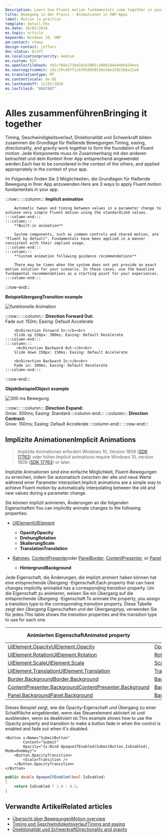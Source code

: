 ```yaml
---
Description: Learn how Fluent motion fundamentals come together in your app.
title: Bewegung in der Praxis – Animationen in UWP-Apps
label: Motion in practice
template: detail.hbs
ms.date: 10/02/2018
ms.topic: article
keywords: Windows 10, UWP
pm-contact: stmoy
design-contact: jeffarn
doc-status: Draft
ms.localizationpriority: medium
ms.custom: RS5
ms.openlocfilehash: 355c760e173bd101b2865c300824de44b6434ee4
ms.sourcegitcommit: c01c29cd97f1cbf050950526e18e15823b6a12a0
ms.translationtype: MT
ms.contentlocale: de-DE
ms.lasthandoff: 12/05/2018
ms.locfileid: "8687887"
---
```

# <a name="bringing-it-together"></a><span data-ttu-id="9f90f-103">Alles zusammenführen</span><span class="sxs-lookup"><span data-stu-id="9f90f-103">Bringing it together</span></span>

<span data-ttu-id="9f90f-104">Timing, Geschwindigkeitsverlauf, Direktionalität und Schwerkraft bilden zusammen die Grundlage für fließende Bewegungen.</span><span class="sxs-lookup"><span data-stu-id="9f90f-104">Timing, easing, directionality, and gravity work together to form the foundation of Fluent motion.</span></span> <span data-ttu-id="9f90f-105">Jede Komponente muss im Zusammenhang mit den anderen betrachtet und dem Kontext Ihrer App entsprechend angewendet werden.</span><span class="sxs-lookup"><span data-stu-id="9f90f-105">Each has to be considered in the context of the others, and applied appropriately in the context of your app.</span></span>

<span data-ttu-id="9f90f-106">Im Folgenden finden Sie 3 Möglichkeiten, die Grundlagen für fließende Bewegung in Ihrer App anzuwenden.</span><span class="sxs-lookup"><span data-stu-id="9f90f-106">Here are 3 ways to apply Fluent motion fundamentals in your app.</span></span>

:::row:::
    :::column:::
        **Implicit animation**

        Automatic tween and timing between values in a parameter change to achieve very simple Fluent motion using the standardized values.
    :::column-end:::
    :::column:::
        **Built-in animation**

        System components, such as common controls and shared motion, are "Fluent by default". Fundamentals have been applied in a manner consistent with their implied usage.
    :::column-end:::
    :::column:::
        **Custom animation following guidance recommendations**

        There may be times when the system does not yet provide an exact motion solution for your scenario. In those cases, use the baseline fundamental recommendations as a starting point for your experiences.
    :::column-end:::
:::row-end:::

**<span data-ttu-id="9f90f-107">Beispielübergang</span><span class="sxs-lookup"><span data-stu-id="9f90f-107">Transition example</span></span>**

![funktionelle Animation](images/pageRefresh.gif)

:::row:::
    :::column:::
        <b>Direction Forward Out:</b><br>
        Fade out: 150m; Easing: Default Accelerate

        <b>Direction Forward In:</b><br>
        Slide up 150px: 300ms; Easing: Default Decelerate
    :::column-end:::
    :::column:::
         <b>Direction Backward Out:</b><br>
        Slide down 150px: 150ms; Easing: Default Accelerate

        <b>Direction Backward In:</b><br>
        Fade in: 300ms; Easing: Default Decelerate
    :::column-end:::
:::row-end:::

**<span data-ttu-id="9f90f-109">Objektbeispiel</span><span class="sxs-lookup"><span data-stu-id="9f90f-109">Object example</span></span>**

 ![300 ms Bewegung](images/control.gif)

:::row:::
    :::column:::
        <b>Direction Expand:</b><br>
        Grow: 300ms; Easing: Standard
    :::column-end:::
    :::column:::
        <b>Direction Contract:</b><br>
        Grow: 150ms; Easing: Default Accelerate
    :::column-end:::
:::row-end:::

## <a name="implicit-animations"></a><span data-ttu-id="9f90f-111">Implizite Animationen</span><span class="sxs-lookup"><span data-stu-id="9f90f-111">Implicit Animations</span></span>

> <span data-ttu-id="9f90f-112">Implizite Animationen erfordert Windows 10, Version 1809 ([SDK 17763](https://developer.microsoft.com/windows/downloads/windows-10-sdk)) oder höher.</span><span class="sxs-lookup"><span data-stu-id="9f90f-112">Implicit animations require Windows 10, version 1809 ([SDK 17763](https://developer.microsoft.com/windows/downloads/windows-10-sdk)) or later.</span></span>


<span data-ttu-id="9f90f-113">Implizite Animationen sind eine einfache Möglichkeit, Fluent-Bewegungen zu erreichen, indem Sie automatisch zwischen der alte und neue Werte während einer Parameter interpoliert.</span><span class="sxs-lookup"><span data-stu-id="9f90f-113">Implicit animations are a simple way to achieve Fluent motion by automatically interpolating between the old and new values during a parameter change.</span></span>

<span data-ttu-id="9f90f-114">Sie können implizit animieren, Änderungen an die folgenden Eigenschaften:</span><span class="sxs-lookup"><span data-stu-id="9f90f-114">You can implicitly animate changes to the following properties:</span></span>

- [<span data-ttu-id="9f90f-115">UIElement</span><span class="sxs-lookup"><span data-stu-id="9f90f-115">UIElement</span></span>](/uwp/api/windows.ui.xaml.uielement)
  - **<span data-ttu-id="9f90f-116">Opacity</span><span class="sxs-lookup"><span data-stu-id="9f90f-116">Opacity</span></span>**
  - **<span data-ttu-id="9f90f-117">Drehung</span><span class="sxs-lookup"><span data-stu-id="9f90f-117">Rotation</span></span>**
  - **<span data-ttu-id="9f90f-118">Skalierung</span><span class="sxs-lookup"><span data-stu-id="9f90f-118">Scale</span></span>**
  - **<span data-ttu-id="9f90f-119">Translation</span><span class="sxs-lookup"><span data-stu-id="9f90f-119">Translation</span></span>**

- <span data-ttu-id="9f90f-120">[Rahmen](/uwp/api/windows.ui.xaml.controls.border), [ContentPresenter](/uwp/api/windows.ui.xaml.controls.contentpresenter)oder [Panel](/uwp/api/windows.ui.xaml.controls.panel)</span><span class="sxs-lookup"><span data-stu-id="9f90f-120">[Border](/uwp/api/windows.ui.xaml.controls.border), [ContentPresenter](/uwp/api/windows.ui.xaml.controls.contentpresenter), or [Panel](/uwp/api/windows.ui.xaml.controls.panel)</span></span>
  - **<span data-ttu-id="9f90f-121">Hintergrund</span><span class="sxs-lookup"><span data-stu-id="9f90f-121">Background</span></span>**

<span data-ttu-id="9f90f-122">Jede Eigenschaft, die Änderungen, die implizit animiert haben können hat eine entsprechende _Übergang_ -Eigenschaft.</span><span class="sxs-lookup"><span data-stu-id="9f90f-122">Each property that can have changes implicitly animated has a corresponding _transition_ property.</span></span> <span data-ttu-id="9f90f-123">Um die Eigenschaft zu animieren, weisen Sie ein Übergang auf die entsprechende _Übergang_ -Eigenschaft.</span><span class="sxs-lookup"><span data-stu-id="9f90f-123">To animate the property, you assign a transition type to the corresponding _transition_ property.</span></span> <span data-ttu-id="9f90f-124">Diese Tabelle zeigt den _Übergang_ Eigenschaften und der Übergangstyp, verwenden Sie für jedes.</span><span class="sxs-lookup"><span data-stu-id="9f90f-124">This table shows the _transition_ properties and the transition type to use for each one.</span></span>

| <span data-ttu-id="9f90f-125">Animierten Eigenschaft</span><span class="sxs-lookup"><span data-stu-id="9f90f-125">Animated property</span></span> | <span data-ttu-id="9f90f-126">Übergang-Eigenschaft</span><span class="sxs-lookup"><span data-stu-id="9f90f-126">Transition property</span></span> | <span data-ttu-id="9f90f-127">Implizite Übergangstyp</span><span class="sxs-lookup"><span data-stu-id="9f90f-127">Implicit transition type</span></span> |
| -- | -- | -- |
| [<span data-ttu-id="9f90f-128">UIElement.Opacity</span><span class="sxs-lookup"><span data-stu-id="9f90f-128">UIElement.Opacity</span></span>](/uwp/api/windows.ui.xaml.uielement.opacity) | [<span data-ttu-id="9f90f-129">OpacityTransition</span><span class="sxs-lookup"><span data-stu-id="9f90f-129">OpacityTransition</span></span>](/uwp/api/windows.ui.xaml.uielement.opacitytransition) | [<span data-ttu-id="9f90f-130">ScalarTransition</span><span class="sxs-lookup"><span data-stu-id="9f90f-130">ScalarTransition</span></span>](/uwp/api/windows.ui.xaml.scalartransition) |
| [<span data-ttu-id="9f90f-131">UIElement.Rotation</span><span class="sxs-lookup"><span data-stu-id="9f90f-131">UIElement.Rotation</span></span>](/uwp/api/windows.ui.xaml.uielement.rotation) | [<span data-ttu-id="9f90f-132">RotationTransition</span><span class="sxs-lookup"><span data-stu-id="9f90f-132">RotationTransition</span></span>](/uwp/api/windows.ui.xaml.uielement.rotationtransition) | [<span data-ttu-id="9f90f-133">ScalarTransition</span><span class="sxs-lookup"><span data-stu-id="9f90f-133">ScalarTransition</span></span>](/uwp/api/windows.ui.xaml.scalartransition) |
| [<span data-ttu-id="9f90f-134">UIElement.Scale</span><span class="sxs-lookup"><span data-stu-id="9f90f-134">UIElement.Scale</span></span>](/uwp/api/windows.ui.xaml.uielement.scale) | [<span data-ttu-id="9f90f-135">ScaleTransition</span><span class="sxs-lookup"><span data-stu-id="9f90f-135">ScaleTransition</span></span>](/uwp/api/windows.ui.xaml.uielement.scaletransition) | [<span data-ttu-id="9f90f-136">Vector3Transition</span><span class="sxs-lookup"><span data-stu-id="9f90f-136">Vector3Transition</span></span>](/uwp/api/windows.ui.xaml.uielement.vector3transition) |
| [<span data-ttu-id="9f90f-137">UIElement.Translation</span><span class="sxs-lookup"><span data-stu-id="9f90f-137">UIElement.Translation</span></span>](/uwp/api/windows.ui.xaml.uielement.scale) | [<span data-ttu-id="9f90f-138">TranslationTransition</span><span class="sxs-lookup"><span data-stu-id="9f90f-138">TranslationTransition</span></span>](/uwp/api/windows.ui.xaml.uielement.translationtransition) | [<span data-ttu-id="9f90f-139">Vector3Transition</span><span class="sxs-lookup"><span data-stu-id="9f90f-139">Vector3Transition</span></span>](/uwp/api/windows.ui.xaml.uielement.vector3transition) |
| [<span data-ttu-id="9f90f-140">Border.Background</span><span class="sxs-lookup"><span data-stu-id="9f90f-140">Border.Background</span></span>](/uwp/api/windows.ui.xaml.controls.border.background) | [<span data-ttu-id="9f90f-141">BackgroundTransition</span><span class="sxs-lookup"><span data-stu-id="9f90f-141">BackgroundTransition</span></span>](/uwp/api/windows.ui.xaml.controls.border.backgroundtransition) | [<span data-ttu-id="9f90f-142">BrushTransition</span><span class="sxs-lookup"><span data-stu-id="9f90f-142">BrushTransition</span></span>](//uwp/api/windows.ui.xaml.uielement.brushtransition) |
| [<span data-ttu-id="9f90f-143">ContentPresenter.Background</span><span class="sxs-lookup"><span data-stu-id="9f90f-143">ContentPresenter.Background</span></span>](/uwp/api/windows.ui.xaml.controls.contentpresenter.background) | [<span data-ttu-id="9f90f-144">BackgroundTransition</span><span class="sxs-lookup"><span data-stu-id="9f90f-144">BackgroundTransition</span></span>](/uwp/api/windows.ui.xaml.controls.contentpresenter.backgroundtransition) | [<span data-ttu-id="9f90f-145">BrushTransition</span><span class="sxs-lookup"><span data-stu-id="9f90f-145">BrushTransition</span></span>](//uwp/api/windows.ui.xaml.uielement.brushtransition) |
| [<span data-ttu-id="9f90f-146">Panel.Background</span><span class="sxs-lookup"><span data-stu-id="9f90f-146">Panel.Background</span></span>](/uwp/api/windows.ui.xaml.controls.panel.background) | [<span data-ttu-id="9f90f-147">BackgroundTransition</span><span class="sxs-lookup"><span data-stu-id="9f90f-147">BackgroundTransition</span></span>](/uwp/api/windows.ui.xaml.controls.panel.backgroundtransition)  | [<span data-ttu-id="9f90f-148">BrushTransition</span><span class="sxs-lookup"><span data-stu-id="9f90f-148">BrushTransition</span></span>](//uwp/api/windows.ui.xaml.uielement.brushtransition) |

<span data-ttu-id="9f90f-149">Dieses Beispiel zeigt, wie die Opacity-Eigenschaft und Übergang zu einer Schaltfläche eingeblendet, wenn das Steuerelement aktiviert ist und ausblenden, wenn es deaktiviert ist.</span><span class="sxs-lookup"><span data-stu-id="9f90f-149">This example shows how to use the Opacity property and transition to make a button fade in when the control is enabled and fade out when it's disabled.</span></span>

```xaml
<Button x:Name="SubmitButton"
        Content="Submit"
        Opacity="{x:Bind OpaqueIfEnabled(SubmitButton.IsEnabled), Mode=OneWay}">
    <Button.OpacityTransition>
        <ScalarTransition />
    </Button.OpacityTransition>
</Button>
```

```csharp
public double OpaqueIfEnabled(bool IsEnabled)
{
    return IsEnabled ? 1.0 : 0.2;
}
```

## <a name="related-articles"></a><span data-ttu-id="9f90f-150">Verwandte Artikel</span><span class="sxs-lookup"><span data-stu-id="9f90f-150">Related articles</span></span>

- [<span data-ttu-id="9f90f-151">Übersicht über Bewegungen</span><span class="sxs-lookup"><span data-stu-id="9f90f-151">Motion overview</span></span>](index.md)
- [<span data-ttu-id="9f90f-152">Timing und Geschwindigkeitsverlauf</span><span class="sxs-lookup"><span data-stu-id="9f90f-152">Timing and easing</span></span>](timing-and-easing.md)
- [<span data-ttu-id="9f90f-153">Direktionalität und Schwerkraft</span><span class="sxs-lookup"><span data-stu-id="9f90f-153">Directionality and gravity</span></span>](directionality-and-gravity.md)

